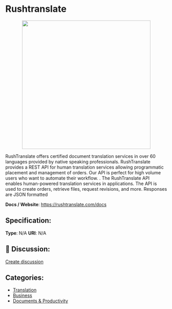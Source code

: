 # Rushtranslate
<p align="center">
    <img width="400" src="https://raw.githubusercontent.com/apis-list/apis-list/main/apis/rushtranslate/logo_256x256.png" />
</p>

RushTranslate offers certified document translation services in over 60 languages provided by native speaking professionals. RushTranslate provides a REST API for human translation services allowing programmatic placement and management of orders.  Our API is perfect for high volume users who want to automate their workflow. 
. The RushTranslate API enables human-powered translation services in applications.  The API is used to create orders, retrieve files, request revisions, and more. Responses are JSON formatted

**Docs / Website**: https://rushtranslate.com/docs

## Specification:
**Type**:  N/A 
**URI**:  N/A 

## 💬 Discussion:
[Create discussion](https://github.com/apis-list/apis-list/discussions/new)

## Categories:
- [Translation](https://github.com/apis-list/apis-list#translation)
- [Business](https://github.com/apis-list/apis-list#business)
- [Documents & Productivity](https://github.com/apis-list/apis-list#documents-and-productivity)



